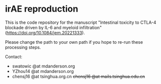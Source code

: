 # irAE reproduction

This is the code repository for the manuscript "Intestinal toxicity to CTLA-4 blockade driven by IL-6 and myeloid infiltration" (https://doi.org/10.1084/jem.20221333). 

Please change the path to your own path if you hope to re-run these processing steps.

Contact: 

- swatowic @at mdanderson.org
- YZhou14 @at mdanderson.org
- chensj16 @at tsinghua.org.cn ~~chensj16 @at mails.tsinghua.edu.cn~~
